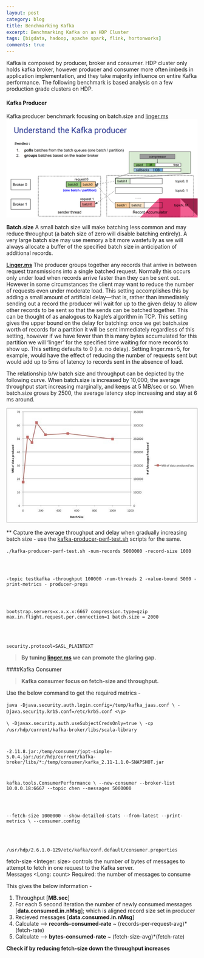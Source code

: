 ```yaml
---
layout: post
category: blog
title: Benchmarking Kafka
excerpt: Benchmarking Kafka on an HDP Cluster
tags: [bigdata, hadoop, apache spark, flink, hortonworks]
comments: true
---
```


<p>Kafka is composed by producer, broker and consumer. HDP cluster only holds kafka broker, however producer and consumer more often imbeds in application implementation, and they take majority influence on entire Kafka performance. The following benchmark is based analysis on a few production grade clusters on HDP.</p>
<h4 id="kafka-producer">Kafka Producer</h4>
<p>Kafka producer benchmark focusing on batch.size and <a href="http://linger.ms">linger.ms</a><br>
<img src="/downloads/HDP-Kafka.png" alt="kafka producer"></p>
<p><strong>Batch.size</strong> A small batch size will make batching less common and may reduce throughput (a batch size of zero will disable batching entirely). A very large batch size may use memory a bit more wastefully as we will always allocate a buffer of the specified batch size in anticipation of additional records.</p>
<p><strong><a href="http://Linger.ms">Linger.ms</a></strong> The producer groups together any records that arrive in between request transmissions into a single batched request. Normally this occurs only under load when records arrive faster than they can be sent out. However in some circumstances the client may want to reduce the number of requests even under moderate load. This setting accomplishes this by adding a small amount of artificial delay—that is, rather than immediately sending out a record the producer will wait for up to the given delay to allow other records to be sent so that the sends can be batched together. This can be thought of as analogous to Nagle’s algorithm in TCP. This setting gives the upper bound on the delay for batching: once we get batch.size worth of records for a partition it will be sent immediately regardless of this setting, however if we have fewer than this many bytes accumulated for this partition we will ‘linger’ for the specified time waiting for more records to show up. This setting defaults to 0 (i.e. no delay). Setting linger.ms=5, for example, would have the effect of reducing the number of requests sent but would add up to 5ms of latency to records sent in the absence of load.</p>
<p>The relationship b/w batch size and throughput can be depicted by the following curve. When batch.size is increased by 10,000, the average throughput start increasing marginally, and keeps at 5 MB/sec or so. When batch.size grows by 2500, the average latency stop increasing and stay at 6 ms around.</p>
<p><img src="/downloads/Kafka-benchmarking.jpg" alt="batch size and throughput"></p>
<p>** Capture the average throughput and delay when gradually increasing batch size - use the <a href="http://kafka-producer-perf-test.sh">kafka-producer-perf-test.sh</a> scripts for the same.</p>
<p><code>./kafka-producer-perf-test.sh -num-records 5000000 -record-size 1000</p>
 <p>-topic testkafka -throughput 100000 -num-threads 2 -value-bound 5000 - print-metrics - producer-props </p>
 <p>bootstrap.servers=x.x.x.x:6667 compression.type=gzip max.in.flight.request.per.connection=1 batch.size = 2000 </p>
 <p>security.protocol=SASL_PLAINTEXT</code></p>
<blockquote>
<p><strong>By tuning <a href="http://linger.ms">linger.ms</a> we can promote the glaring gap.</strong></p>
</blockquote>
<p>####Kafka Consumer</p>
<blockquote>
<p><strong>Kafka consumer focus on fetch-size and throughput.</strong></p>
</blockquote>
<p>Use the below command to get the required metrics -</p>

<p><code>java -Djava.security.auth.login.config=/temp/kafka_jaas.conf \ -Djava.security.krb5.conf=/etc/krb5.conf <\p>
<p>\ -Djavax.security.auth.useSubjectCredsOnly=true \ -cp /usr/hdp/current/kafka-broker/libs/scala-library</p>
<p>-2.11.8.jar:/temp/consumer/jopt-simple-5.0.4.jar:/usr/hdp/current/kafka-broker/libs/*:/temp/consumer/kafka_2.11-1.1.0-SNAPSHOT.jar </p>
<p>kafka.tools.ConsumerPerformance \ --new-consumer --broker-list 10.0.0.18:6667 --topic chen --messages 5000000 </p>
 <p>--fetch-size 1000000 --show-detailed-stats --from-latest --print-metrics \ --consumer.config </p>
 <p>/usr/hdp/2.6.1.0-129/etc/kafka/conf.default/consumer.properties</code></p>
 
<p>fetch-size &lt;Integer: size&gt; controls the number of bytes of messages to attempt to fetch in one request to the Kafka server.<br>
Messages &lt;Long: count&gt; Required: the number of messages to consume</p>
<p>This gives the below information -</p>
<ol>
<li>Throughput  [<strong>MB.sec</strong>]</li>
<li>For each 5 second iteration  the number of newly consumed messages [<strong>data.consumed.in.nMsg</strong>]; which is aligned record size set in producer</li>
<li>Recieved messages [<strong>data.consumed.in.nMsg</strong>]</li>
<li>Calculate --&gt; <strong>records-consumed-rate</strong> ~ (records-per-request-avg)*(fetch-rate)</li>
<li>Calculate --&gt; <strong>bytes-consumed-rate</strong> ~ (fetch-size-avg)*(fetch-rate)</li>
</ol>
<p><strong>Check if by reducing fetch-size down the throughput increases</strong></p>


